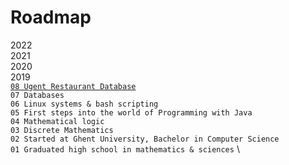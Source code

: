 # Roadmap

2022 \
2021 \
2020 \
2019 \
[`08 Ugent Restaurant Database`](roadmap/2019/08%20Ugent%20Restaurant%20Database/REAMDE.md) \
`07 Databases` \
`06 Linux systems & bash scripting` \
`05 First steps into the world of Programming with Java` \
`04 Mathematical logic` \
`03 Discrete Mathematics` \
`02 Started at Ghent University, Bachelor in Computer Science` \
`01 Graduated high school in mathematics & sciences` \
